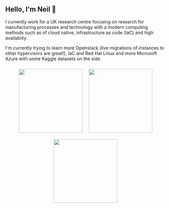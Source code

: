 <h2> Hello, I'm Neil 👋 </h2>

<p> I currently work for a UK research centre focusing on research for manufacturing processes and technology with a modern computing methods such as of cloud native, infrastructure as code (IaC) and high availabiity.

<p> I'm currently trying to learn more Openstack (live migrations of instances to other hypervisors are great!), IaC and Red Hat Linux and more Microsoft Azure with some Kaggle datasets on the side.</p>
<div style="display: flex; flex-wrap: wrap; justify-content: center; align-items: center;">
  <a href="https://github.com/neilmartindev/github-readme-stats" style="margin: 10px;">
    <img height=200 src="https://github-readme-stats.vercel.app/api?username=neilmartindev&show_icons=true&theme=gruvbox" />
  </a>
  <a href="https://github.com/neilmartindev/convoychat" style="margin: 10px;">
    <img height=200 src="https://github-readme-stats.vercel.app/api/top-langs?username=neilmartindev&show_icons=true&theme=gruvbox&layout=compact&langs_count=8&card_width=320&hide=html,css,blade" />
  </a>
  <a href="https://git.io/streak-stats" style="margin: 10px;">
    <img height=200 src="https://github-readme-streak-stats.herokuapp.com?user=neilmartindev&theme=gruvbox" />
  </a>
</div>

